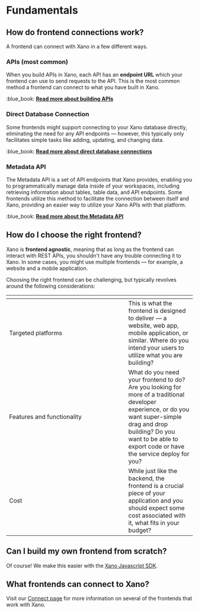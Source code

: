 # Fundamentals

## How do frontend connections work?

A frontend can connect with Xano in a few different ways.

### APIs (most common)

When you build APIs in Xano, each API has an **endpoint URL** which your frontend can use to send requests to the API. This is the most common method a frontend can connect to what you have built in Xano.

:blue\_book: [**Read more about building APIs**](../the-function-stack/building-with-visual-development/apis/)

### Direct Database Connection

Some frontends might support connecting to your Xano database directly, eliminating the need for any API endpoints — however, this typically only facilitates simple tasks like adding, updating, and changing data.

:blue\_book: [**Read more about direct database connections**](../xano-features/instance-settings/direct-database-connector.md)

### Metadata API

The Metadata API is a set of API endpoints that Xano provides, enabling you to programmatically manage data inside of your workspaces, including retrieving information about tables, table data, and API endpoints. Some frontends utilize this method to facilitate the connection between itself and Xano, providing an easier way to utilize your Xano APIs with that platform.

:blue\_book: [**Read more about the Metadata API**](../xano-features/metadata-api/)

## How do I choose the right frontend?

Xano is **frontend agnostic**, meaning that as long as the frontend can interact with REST APIs, you shouldn't have any trouble connecting it to Xano. In some cases, you might use multiple frontends — for example, a website and a mobile application.

Choosing the right frontend can be challenging, but typically revolves around the following considerations:

<table><thead><tr><th width="306"></th><th></th></tr></thead><tbody><tr><td>Targeted platforms</td><td>This is what the frontend is designed to deliver — a website, web app, mobile application, or similar. Where do you intend your users to utilize what you are building?</td></tr><tr><td>Features and functionality</td><td>What do you need your frontend to do? Are you looking for more of a traditional developer experience, or do you want super-simple drag and drop building? Do you want to be able to export code or have the service deploy for you?</td></tr><tr><td>Cost</td><td>While just like the backend, the frontend is a crucial piece of your application and you should expect some cost associated with it, what fits in your budget? </td></tr></tbody></table>

## Can I build my own frontend from scratch?

Of course! We make this easier with the [Xano Javascript SDK](https://go.xano.co/sdk).

## What frontends can connect to Xano?

Visit our [Connect page](https://xano.com/connect) for more information on several of the frontends that work with Xano.

